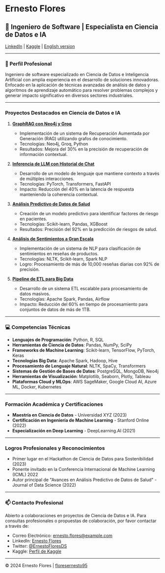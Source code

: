 # Ernesto Flores
## 🕋 Ingeniero de Software | Especialista en Ciencia de Datos e IA

[LinkedIn](https://www.linkedin.com/in/ernesto-j-h-flores-5b4219162/) | [Kaggle](https://www.kaggle.com/ernestoflores95/code) | [English version](https://github.com/floresernesto95)

---

### 🚀 Perfil Profesional

Ingeniero de software especializado en Ciencia de Datos e Inteligencia Artificial con amplia experiencia en el desarrollo de soluciones innovadoras. Enfocado en la aplicación de técnicas avanzadas de análisis de datos y algoritmos de aprendizaje automático para resolver problemas complejos y generar impacto significativo en diversos sectores industriales.

---

### Proyectos Destacados en Ciencia de Datos e IA

1. **[GraphRAG con Neo4j y Groq](https://github.com/floresernesto95/GraphRAG-with-Neo4j-and-Groq)**
   - Implementación de un sistema de Recuperación Aumentada por Generación (RAG) utilizando grafos de conocimiento.
   - Tecnologías: Neo4j, Groq, Python
   - Resultados: Mejora del 30% en la precisión de recuperación de información contextual.

2. **[Inferencia de LLM con Historial de Chat](https://github.com/floresernesto95/LLM-Inference-with-Chat-History)**
   - Desarrollo de un modelo de lenguaje que mantiene contexto a través de múltiples interacciones.
   - Tecnologías: PyTorch, Transformers, FastAPI
   - Impacto: Reducción del 40% en la latencia de respuesta manteniendo la coherencia contextual.

3. **[Análisis Predictivo de Datos de Salud](https://github.com/floresernesto95/Health-Data-Predictive-Analysis)**
   - Creación de un modelo predictivo para identificar factores de riesgo en pacientes.
   - Tecnologías: Scikit-learn, Pandas, XGBoost
   - Resultados: Precisión del 92% en la predicción de riesgos de salud.

4. **[Análisis de Sentimientos a Gran Escala](https://github.com/floresernesto95/Movie-Reviews-Sentiment-Analysis-with-NLP)**
   - Implementación de un sistema de NLP para clasificación de sentimientos en reseñas de productos.
   - Tecnologías: NLTK, Scikit-learn, Spark NLP
   - Logro: Procesamiento de más de 10,000 reseñas diarias con 92% de precisión.

5. **[Pipeline de ETL para Big Data](https://github.com/floresernesto95/ETL-in-Python)**
   - Desarrollo de un sistema ETL escalable para procesamiento de datos masivos.
   - Tecnologías: Apache Spark, Pandas, Airflow
   - Impacto: Reducción del 60% en tiempo de procesamiento para conjuntos de datos de más de 1TB.

---

### 💻 Competencias Técnicas

- **Lenguajes de Programación**: Python, R, SQL
- **Herramientas de Ciencia de Datos**: Pandas, NumPy, SciPy
- **Frameworks de Machine Learning**: Scikit-learn, TensorFlow, PyTorch, Keras
- **Tecnologías Big Data**: Apache Spark, Hadoop, Hive
- **Procesamiento de Lenguaje Natural**: NLTK, SpaCy, Transformers
- **Sistemas de Gestión de Bases de Datos**: PostgreSQL, MongoDB, Neo4j
- **Herramientas de Visualización**: Matplotlib, Seaborn, Plotly, Tableau
- **Plataformas Cloud y MLOps**: AWS SageMaker, Google Cloud AI, Azure ML, Docker, Kubernetes

---

### Formación Académica y Certificaciones

- **Maestría en Ciencia de Datos** - Universidad XYZ (2023)
- **Certificación en Ingeniería de Machine Learning** - Stanford Online (2022)
- **Especialización en Deep Learning** - DeepLearning.AI (2021)

---

### Logros Profesionales y Reconocimientos

- Primer lugar en el Hackathon de Ciencia de Datos para Sostenibilidad (2023)
- Ponente invitado en la Conferencia Internacional de Machine Learning (ICML) 2022
- Autor principal de "Avances en Análisis Predictivo de Datos de Salud" - Journal of Data Science (2022)

---

### 📫 Contacto Profesional

Abierto a colaboraciones en proyectos de Ciencia de Datos e IA. Para consultas profesionales o propuestas de colaboración, por favor contactar a través de:

- Correo Electrónico: ernesto.flores@example.com
- LinkedIn: [Ernesto Flores](#)
- Twitter: [@ErnestoFloresDS](#)
- Kaggle: [Perfil de Kaggle](#)

---

© 2024 Ernesto Flores | [floresernesto95](https://github.com/floresernesto95)
